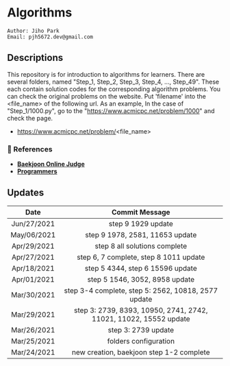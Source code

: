 # Algorithms
````
Author: Jiho Park
Email: pjh5672.dev@gmail.com
````


## Descriptions
This repository is for introduction to algorithms for learners. There are several folders, named "Step_1, Step_2, Step_3, Step_4, ..., Step_49". These each contain solution codes for the corresponding algorithm problems. You can check the original problems on the website. Put 'filename' into the <file_name> of the following url. As an example, In the case of "Step_1/1000.py", go to the "https://www.acmicpc.net/problem/1000" and check the page.    
- https://www.acmicpc.net/problem/<file_name>  

### :memo: References
- **[Baekjoon Online Judge](https://www.acmicpc.net)**     
- **[Programmers](https://programmers.co.kr/)**  

## Updates
| Date | Commit Message |
|:----:|:----:|  
| Jun/27/2021 | step 9 1929 update |  
| May/06/2021 | step 9 1978, 2581, 11653 update |  
| Apr/29/2021 | step 8 all solutions complete |  
| Apr/27/2021 | step 6, 7 complete, step 8 1011 update |  
| Apr/18/2021 | step 5 4344, step 6 15596 update |  
| Apr/01/2021 | step 5 1546, 3052, 8958 update |  
| Mar/30/2021 | step 3-4 complete, step 5: 2562, 10818, 2577 update |  
| Mar/29/2021 | step 3: 2739, 8393, 10950, 2741, 2742, 11021, 11022, 15552 update |  
| Mar/26/2021 | step 3: 2739 update |
| Mar/25/2021 | folders configuration |
| Mar/24/2021 | new creation, baekjoon step 1-2 complete |

